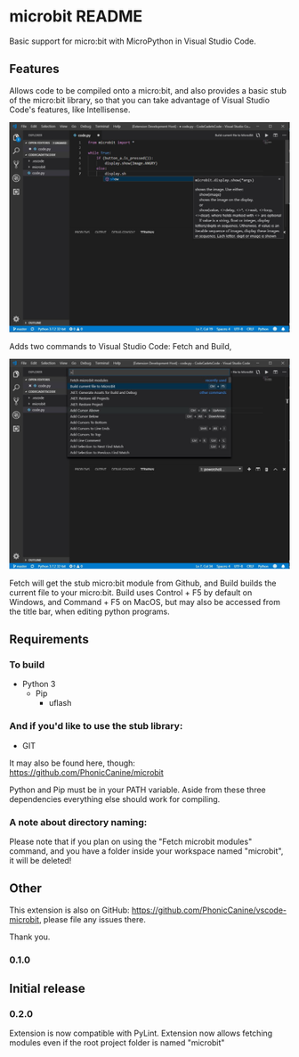 # microbit README

Basic support for micro:bit with MicroPython in Visual Studio Code.

## Features

Allows code to be compiled onto a micro:bit, and also provides a basic stub of the micro:bit library, so that you can take advantage of Visual Studio Code's features, like Intellisense.

![intellisense support](https://github.com/PhonicCanine/vscode-microbit/blob/master/images/img1.jpg?raw=true)

Adds two commands to Visual Studio Code: Fetch and Build,

![commands](https://github.com/PhonicCanine/vscode-microbit/blob/master/images/img2.jpg?raw=true)

Fetch will get the stub micro:bit module from Github, and Build builds the current file to your micro:bit. Build uses Control + F5 by default on Windows, and Command + F5 on MacOS, but may also be accessed from the title bar, when editing python programs.

## Requirements

### To build

* Python 3
    * Pip
        * uflash

### And if you'd like to use the stub library:

* GIT

It may also be found here, though: https://github.com/PhonicCanine/microbit

Python and Pip must be in your PATH variable. Aside from these three dependencies everything else should work for compiling.

### A note about directory naming:

Please note that if you plan on using the "Fetch microbit modules" command, and you have a folder inside your workspace named "microbit", it will be deleted!

## Other

This extension is also on GitHub: https://github.com/PhonicCanine/vscode-microbit, please file any issues there.

Thank you.

### 0.1.0

Initial release
-----------------------------------------------------------------------------------------------------------

### 0.2.0

Extension is now compatible with PyLint.
Extension now allows fetching modules even if the root project folder is named "microbit"

